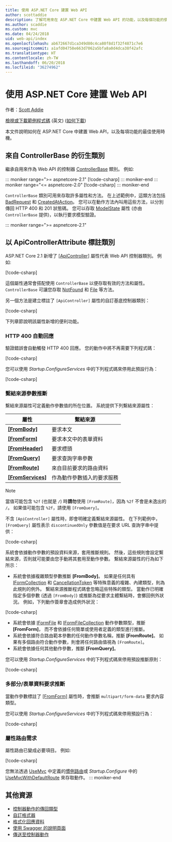 ```yaml
---
title: 使用 ASP.NET Core 建置 Web API
author: scottaddie
description: 了解可用來在 ASP.NET Core 中建置 Web API 的功能，以及每個功能的使用時機。
ms.author: scaddie
ms.custom: mvc
ms.date: 04/24/2018
uid: web-api/index
ms.openlocfilehash: ab672667d1ca349d80c4ca80f8d1f32f4871c7e6
ms.sourcegitcommit: a1afd04758e663d7062a5bfa8a0d4dca38f42afc
ms.translationtype: HT
ms.contentlocale: zh-TW
ms.lasthandoff: 06/20/2018
ms.locfileid: "36274962"
---
```

# <a name="build-web-apis-with-aspnet-core"></a>使用 ASP.NET Core 建置 Web API

作者：[Scott Addie](https://github.com/scottaddie)

[檢視或下載範例程式碼](https://github.com/aspnet/Docs/tree/master/aspnetcore/web-api/define-controller/samples) \(英文\) ([如何下載](xref:tutorials/index#how-to-download-a-sample))

本文件說明如何在 ASP.NET Core 中建置 Web API，以及每項功能的最佳使用時機。

## <a name="derive-class-from-controllerbase"></a>來自 ControllerBase 的衍生類別

繼承自用來作為 Web API 的控制器 [ControllerBase](/dotnet/api/microsoft.aspnetcore.mvc.controllerbase) 類別。 例如: 

::: moniker range=">= aspnetcore-2.1"
[!code-csharp[](../web-api/define-controller/samples/WebApiSample.Api/Controllers/PetsController.cs?name=snippet_PetsController&highlight=3)]
::: moniker-end
::: moniker range="<= aspnetcore-2.0"
[!code-csharp[](../web-api/define-controller/samples/WebApiSample.Api.Pre21/Controllers/PetsController.cs?name=snippet_PetsController&highlight=3)]
::: moniker-end

`ControllerBase` 類別可用來存取許多屬性和方法。 在上述範例中，這類方法包括 [BadRequest](/dotnet/api/microsoft.aspnetcore.mvc.controllerbase.badrequest) 和 [CreatedAtAction](/dotnet/api/microsoft.aspnetcore.mvc.controllerbase.createdataction)。 您可以在動作方法內叫用這些方法，以分別傳回 HTTP 400 和 201 狀態碼。 您可以存取 [ModelState](/dotnet/api/microsoft.aspnetcore.mvc.controllerbase.modelstate) 屬性 (亦由 `ControllerBase` 提供)，以執行要求模型驗證。

::: moniker range=">= aspnetcore-2.1"
## <a name="annotate-class-with-apicontrollerattribute"></a>以 ApiControllerAttribute 標註類別

ASP.NET Core 2.1 新增了 [[ApiController]](/dotnet/api/microsoft.aspnetcore.mvc.apicontrollerattribute) 屬性代表 Web API 控制器類別。 例如: 

[!code-csharp[](../web-api/define-controller/samples/WebApiSample.Api/Controllers/ProductsController.cs?name=snippet_ControllerSignature&highlight=2)]

這個屬性通常會搭配使用 `ControllerBase` 以便存取有效的方法和屬性。 `ControllerBase` 可讓您存取 [NotFound](/dotnet/api/microsoft.aspnetcore.mvc.controllerbase.notfound) 和 [File](/dotnet/api/microsoft.aspnetcore.mvc.controllerbase.file) 等方法。

另一個方法是建立標註了 `[ApiController]` 屬性的自訂基底控制器類別：

[!code-csharp[](../web-api/define-controller/samples/WebApiSample.Api/Controllers/MyBaseController.cs?name=snippet_ControllerSignature)]

下列章節說明該屬性新增的便利功能。

### <a name="automatic-http-400-responses"></a>HTTP 400 自動回應

驗證錯誤會自動觸發 HTTP 400 回應。 您的動作中將不再需要下列程式碼：

[!code-csharp[](../web-api/define-controller/samples/WebApiSample.Api.Pre21/Controllers/PetsController.cs?range=46-49)]

您可以使用 *Startup.ConfigureServices* 中的下列程式碼來停用此預設行為：

[!code-csharp[](../web-api/define-controller/samples/WebApiSample.Api/Startup.cs?name=snippet_ConfigureApiBehaviorOptions&highlight=5)]

### <a name="binding-source-parameter-inference"></a>繫結來源參數推斷

繫結來源屬性可定義動作參數值的所在位置。 系統提供下列繫結來源屬性：

|屬性|繫結來源 |
|---------|---------|
|**[[FromBody]](/dotnet/api/microsoft.aspnetcore.mvc.frombodyattribute)**     | 要求本文 |
|**[[FromForm]](/dotnet/api/microsoft.aspnetcore.mvc.fromformattribute)**     | 要求本文中的表單資料 |
|**[[FromHeader]](/dotnet/api/microsoft.aspnetcore.mvc.fromheaderattribute)** | 要求標頭 |
|**[[FromQuery]](/dotnet/api/microsoft.aspnetcore.mvc.fromqueryattribute)**   | 要求查詢字串參數 |
|**[[FromRoute]](/dotnet/api/microsoft.aspnetcore.mvc.fromrouteattribute)**   | 來自目前要求的路由資料 |
|**[[FromServices]](xref:mvc/controllers/dependency-injection#action-injection-with-fromservices)** | 作為動作參數插入的要求服務 |

> [!NOTE]
> 當值可能包含 `%2f` (也就是 `/`) 時**請勿**使用 `[FromRoute]`，因為 `%2f` 不會是未逸出的 `/`。 如果值可能包含 `%2f`，請使用 `[FromQuery]`。

不含 `[ApiController]` 屬性時，即會明確定義繫結來源屬性。 在下列範例中，`[FromQuery]` 屬性表示 `discontinuedOnly` 參數值是在要求 URL 查詢字串中提供：

[!code-csharp[](../web-api/define-controller/samples/WebApiSample.Api/Controllers/ProductsController.cs?name=snippet_BindingSourceAttributes&highlight=2)]

系統會依據動作參數的預設資料來源，套用推斷規則。 然後，這些規則會設定繫結來源，否則就可能要由您手動將其套用至動作參數。 繫結來源屬性的行為如下所示：

* 系統會依據複雜類型參數推斷 **[FromBody]**。 如果是任何具有 [IFormCollection](/dotnet/api/microsoft.aspnetcore.http.iformcollection) 和 [CancellationToken](/dotnet/api/system.threading.cancellationtoken) 等特殊意義的複雜、內建類型，則為此規則的例外。 繫結來源推斷程式碼會忽略這些特殊的類型。 當動作已明確指定多個參數 (透過 `[FromBody]`) 或推斷為從要求主體繫結時，會擲回例外狀況。 例如，下列動作簽章會造成例外狀況：

[!code-csharp[](../web-api/define-controller/samples/WebApiSample.Api/Controllers/TestController.cs?name=snippet_ActionsCausingExceptions)]

* 系統會依據 [IFormFile](/dotnet/api/microsoft.aspnetcore.http.iformfile) 和 [IFormFileCollection](/dotnet/api/microsoft.aspnetcore.http.iformfilecollection) 動作參數類型，推斷 **[FromForm]**， 而不會依據任何簡單或使用者定義的類型進行推斷。
* 系統會依據符合路由範本參數的任何動作參數名稱，推斷 **[FromRoute]**。 如果有多個路由符合動作參數，則會將任何路由值視為 `[FromRoute]`。
* 系統會依據任何其他動作參數，推斷 **[FromQuery]**。

您可以使用 *Startup.ConfigureServices* 中的下列程式碼來停用預設推斷原則：

[!code-csharp[](../web-api/define-controller/samples/WebApiSample.Api/Startup.cs?name=snippet_ConfigureApiBehaviorOptions&highlight=4)]

### <a name="multipartform-data-request-inference"></a>多部分/表單資料要求推斷

當動作參數標註了 [[FromForm]](/dotnet/api/microsoft.aspnetcore.mvc.fromformattribute) 屬性時，會推斷 `multipart/form-data` 要求內容類型。

您可以使用 *Startup.ConfigureServices* 中的下列程式碼來停用預設行為：

[!code-csharp[](../web-api/define-controller/samples/WebApiSample.Api/Startup.cs?name=snippet_ConfigureApiBehaviorOptions&highlight=3)]

### <a name="attribute-routing-requirement"></a>屬性路由需求

屬性路由已變成必要項目。 例如: 

[!code-csharp[](../web-api/define-controller/samples/WebApiSample.Api/Controllers/ProductsController.cs?name=snippet_ControllerSignature&highlight=1)]

您無法透過 [UseMvc](/dotnet/api/microsoft.aspnetcore.builder.mvcapplicationbuilderextensions.usemvc#Microsoft_AspNetCore_Builder_MvcApplicationBuilderExtensions_UseMvc_Microsoft_AspNetCore_Builder_IApplicationBuilder_System_Action_Microsoft_AspNetCore_Routing_IRouteBuilder__) 中定義的[慣例路由](xref:mvc/controllers/routing#conventional-routing)或 *Startup.Configure* 中的 [UseMvcWithDefaultRoute](/dotnet/api/microsoft.aspnetcore.builder.mvcapplicationbuilderextensions.usemvcwithdefaultroute#Microsoft_AspNetCore_Builder_MvcApplicationBuilderExtensions_UseMvcWithDefaultRoute_Microsoft_AspNetCore_Builder_IApplicationBuilder_) 來存取動作。
::: moniker-end

## <a name="additional-resources"></a>其他資源

* [控制器動作的傳回類型](xref:web-api/action-return-types)
* [自訂格式器](xref:web-api/advanced/custom-formatters)
* [格式化回應資料](xref:web-api/advanced/formatting)
* [使用 Swagger 的說明頁面](xref:tutorials/web-api-help-pages-using-swagger)
* [傳送至控制器動作](xref:mvc/controllers/routing)

